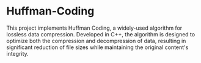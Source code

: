 # Huffman-Coding
This project implements Huffman Coding, a widely-used algorithm for lossless data compression. Developed in C++, the algorithm is designed to optimize both the compression and decompression of data, resulting in significant reduction of file sizes while maintaining the original content's integrity.
